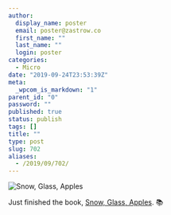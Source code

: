 ```yaml
---
author:
  display_name: poster
  email: poster@zastrow.co
  first_name: ""
  last_name: ""
  login: poster
categories:
  - Micro
date: "2019-09-24T23:53:39Z"
meta:
  _wpcom_is_markdown: "1"
parent_id: "0"
password: ""
published: true
status: publish
tags: []
title: ""
type: post
slug: 702
aliases:
  - /2019/09/702/
---
```

<p><img src="https://i.gr-assets.com/images/S/compressed.photo.goodreads.com/books/1244181275l/6366271.jpg" alt="Snow, Glass, Apples" /></p>

<p>Just finished the book, <a href="https://www.goodreads.com/review/show/2989712811?utm_medium=api&amp;utm_source=rss">Snow, Glass, Apples</a>. 📚</p>
